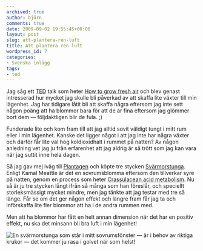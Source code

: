```yaml
---
archived: true
author: björn
comments: true
date: 2009-09-02 19:55:45+00:00
layout: post
slug: att-plantera-ren-luft
title: Att plantera ren luft
wordpress_id: 7
categories:
- Svenska inlägg
tags:
- ted
---
```


Jag såg ett [TED](http://www.ted.com/pages/view/id/5) talk som heter [How to grow fresh air](http://www.ted.com/talks/kamal_meattle_on_how_to_grow_your_own_fresh_air.html) och blev genast intresserad hur mycket jag skulle bli påverkad av att skaffa lite växter till min lägenhet. Jag har tidigare låtit bli att skaffa några eftersom jag inte sett någon poäng att ha blommor bara för att de är fina eftersom jag glömmer bort dem — följdaktligen blir de fula. ;)

Funderade lite och kom fram till att jag alltid sovit väldigt tungt i mitt rum eller i min lägenhet. Kanske det ligger något i att jag inte har några växter och därför får lite väl hög koldioxidhalt i rummet på natten? Av någon anledning vet jag ju från erfarenhet att jag aldrig är så trött som jag kan vara när jag suttit inne hela dagen.

Så jag gav mej iväg till [Plantagen](http://plantagen.se/) och köpte tre stycken [Svärmorstunga](http://plantagen.se/-/innevaxter/grona-vaxter/Sansevieria-trifasciata/). Enligt Kamal Meattle är det en sovrumsblomma eftersom den tillverkar syre på natten, genom en process som heter [Crassulacean acid metabolism](http://en.wikipedia.org/wiki/Crassulacean_acid_metabolism). Nu så är ju tre stycken långt ifrån så många som han föreslår, och speciellt storleksmässigt mycket mindre, men jag tänkte att jag testar med tre så länge. Får se om det ger någon effekt och längre fram får jag ta och införskaffa lite fler blommor att ha i de andra rummen med.

Men att ha blommor har fått en helt annan dimension när det har en positiv effekt, nu ska det minsann bli bra luft i min lägenhet!


![En svärmorstunga som står i mitt sovrumsfönster — är i behov av riktiga krukor — det kommer ju rasa i golvet när som helst!](http://sanitarium.se/files/uploads/2009/09/thumb_planta.png)
